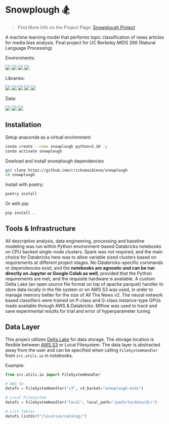 # Snowplough 🏂

> Find More Info on the Project Page: [Snowplough Project](https://cricksmaidiene.github.io/snowplough)

A machine learning model that performs topic classification of news articles for media bias analysis. Final project for UC Berkeley MIDS 266 (Natural Language Processing)

Environments:

![](https://img.shields.io/badge/Jupyter-F37626.svg?style=for-the-badge&logo=Jupyter&logoColor=white)
![](https://img.shields.io/badge/Databricks-FF3621.svg?style=for-the-badge&logo=Databricks&logoColor=white)
![](https://img.shields.io/badge/Python-3776AB.svg?style=for-the-badge&logo=Python&logoColor=white)
![](https://img.shields.io/badge/Poetry-60A5FA.svg?style=for-the-badge&logo=Poetry&logoColor=white)

Libraries:

![](https://img.shields.io/badge/Anaconda-44A833.svg?style=for-the-badge&logo=Anaconda&logoColor=white)
![](https://img.shields.io/badge/pandas-150458.svg?style=for-the-badge&logo=pandas&logoColor=white)
![](https://img.shields.io/badge/NumPy-013243.svg?style=for-the-badge&logo=NumPy&logoColor=white)
![](https://img.shields.io/badge/TensorFlow-FF6F00.svg?style=for-the-badge&logo=TensorFlow&logoColor=white)
![](https://img.shields.io/badge/scikitlearn-F7931E.svg?style=for-the-badge&logo=scikit-learn&logoColor=white)

Data:

![](https://img.shields.io/badge/Delta-003366.svg?style=for-the-badge&logo=Delta&logoColor=white)
![](https://img.shields.io/badge/Amazon%20S3-569A31.svg?style=for-the-badge&logo=Amazon-S3&logoColor=white)
![](https://img.shields.io/badge/Files-4285F4.svg?style=for-the-badge&logo=Files&logoColor=white)

## Installation

Setup anaconda as a virtual environment

```bash
conda create --name snowplough python=3.10 -y
conda activate snowplough
```

Dowload and install snowplough dependencies

```bash
git clone https://github.com/cricksmaidiene/snowplough
cd snowplough
```

Install with poetry:

```bash
poetry install
```

Or with pip:

```bash
pip install .
```

## Tools & Infrastructure

All descriptive analysis, data engineering, processing and baseline modeling was run within Python environment-based Databricks notebooks on CPU backed single-node clusters. Spark was not required, and the main choice for Databricks here was to allow variable sized clusters based on requirements at different project stages. No Databricks-specific commands or dependencies exist, and the **notebooks are agnostic and can be run directly on Jupyter or Google Colab as well**, provided that the Python requirements are met, and the requisite hardware is available. A custom Delta Lake (an open source file format on top of apache parquet) handler to store data locally in the file system or on AWS S3 was used, in order to manage memory better for the size of All The News v2. The neural network based classifiers were trained on P-class and G-class instance-type GPUs made available through AWS & Databricks. Mlflow was used to track and save experimental results for trial and error of hyperparameter tuning

## Data Layer

This project utilizes [Delta Lake](https://delta.io/) for data storage. The storage location is flexible between [AWS S3](https://aws.amazon.com/s3/) or Local Filesystem. The data layer is abstracted away from the user and can be specified when calling `FileSystemHandler` from `src.utils.io` in notebooks.

Example:

```python
from src.utils.io import FileSystemHandler

# AWS S3
datafs = FileSystemHandler("s3", s3_bucket="snowplough-mids")

# Local Filesystem
datafs = FileSystemHandler("local", local_path="/path/to/data/dir")

# List Tables
datafs.listdir("/location/catalog/")
```

